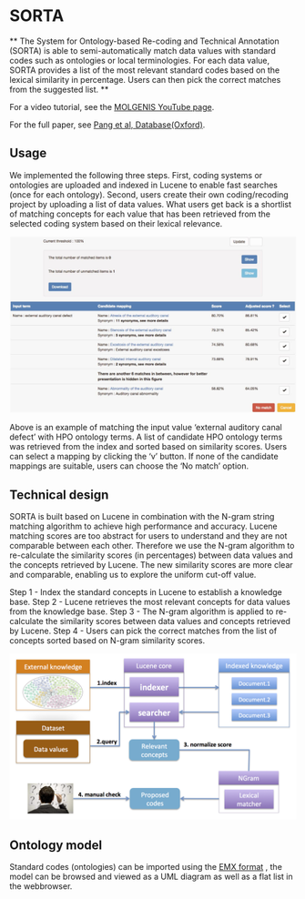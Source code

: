 # SORTA
**
The System for Ontology-based Re-coding and Technical Annotation (SORTA) is able to semi-automatically match data values with standard codes such as ontologies or local terminologies. For each data value, SORTA provides a list of the most relevant standard codes based on the lexical similarity in percentage. Users can then pick the correct matches from the suggested list.
**

For a video tutorial, see the [MOLGENIS YouTube page](https://www.youtube.com/watch?v=Wq81S-jR3l8).

For the full paper, see [Pang et al, Database(Oxford)](http://database.oxfordjournals.org/content/2015/bav089.full). 

## Usage
We implemented the following three steps. First, coding systems or ontologies are uploaded and indexed in Lucene to enable fast searches (once for each ontology). Second, users create their own coding/recoding project by uploading a list of data values. What users get back is a shortlist of matching concepts for each value that has been retrieved from the selected coding system based on their lexical relevance.


![SORTA example](../images/sorta_example.jpg?raw=true, "sorta/example")

Above is an example of matching the input value ‘external auditory canal defect’ with HPO ontology terms. A list of candidate HPO ontology terms was retrieved from the index and sorted based on similarity scores. Users can select a mapping by clicking the ‘v’ button. If none of the candidate mappings are suitable, users can choose the ‘No match’ option.

## Technical design

SORTA is built based on Lucene in combination with the N-gram string matching algorithm to achieve high performance and accuracy. Lucene matching scores are too abstract for users to understand and they are not comparable between each other. Therefore we use the N-gram algorithm to re-calculate the similarity scores (in percentages) between data values and the concepts retrieved by Lucene. The new similarity scores are more clear and comparable, enabling us to explore the uniform cut-off value.

Step 1 - Index the standard concepts in Lucene to establish a knowledge base.
Step 2 - Lucene retrieves the most relevant concepts for data values from the knowledge base.
Step 3 - The N-gram algorithm is applied to re-calculate the similarity scores between data values and concepts retrieved by Lucene.
Step 4 - Users can pick the correct matches from the list of concepts sorted based on N-gram similarity scores.
 

![SORTA design](../images/sorta_design.png?raw=true, "sorta/design")
 

## Ontology model

Standard codes (ontologies) can be imported using the [EMX format](./ref-emx.md) , the model can be browsed and viewed as a UML diagram as well as a flat list in the webbrowser. 
